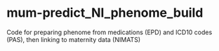 # mum-predict_NI_phenome_build
Code for preparing phenome from medications (EPD) and ICD10 codes (PAS), then linking to maternity data (NIMATS)
